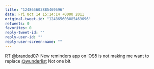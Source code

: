 ```yaml
---
title: "124865603885469696"
date: Fri Oct 14 15:14:14 +0000 2011
original-tweet-id: "124865603885469696"
retweets: 0
favorites: 0
reply-tweet-id: ""
reply-user-id: ""
reply-user-screen-name: ""
---
```

RT <a href="https://twitter.com/branded07">@branded07</a>: New reminders app on iOS5 is not making me want to replace <a href="https://twitter.com/wunderlist">@wunderlist</a> Not one bit.

